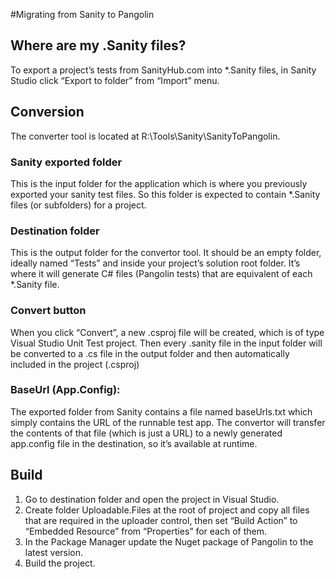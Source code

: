 #Migrating from Sanity to Pangolin

## Where are my .Sanity files?
To export a project’s tests from SanityHub.com into *.Sanity files, in Sanity Studio click “Export to folder” from “Import” menu. 

## Conversion
The converter tool is located at R:\Tools\Sanity\SanityToPangolin.

### Sanity exported folder
This is the input folder for the application which is where you previously exported your sanity test files. So this folder is expected to contain *.Sanity files (or subfolders) for a project.

### Destination folder
This is the output folder for the convertor tool. It should be an empty folder, ideally named “Tests” and inside your project’s solution root folder. It’s where it will generate C# files (Pangolin tests) that are equivalent of each *.Sanity file.

### Convert button
When you click “Convert”, a new .csproj file will be created, which is of type Visual Studio Unit Test project. Then every .sanity file in the input folder will be converted to a .cs file in the output folder and then automatically included in the project (.csproj)

### BaseUrl (App.Config): 
The exported folder from Sanity contains a file named baseUrls.txt which simply contains the URL of the runnable test app. The convertor will transfer the contents of that file (which is just a URL) to a newly generated app.config file in the destination, so it’s available at runtime.

## Build
1. Go to destination folder and open the project in Visual Studio.
1. Create folder Uploadable.Files at the root of project and copy all files that are required in the uploader control, then set “Build Action” to “Embedded Resource” from “Properties” for each of them.
1. In the Package Manager update the Nuget package of Pangolin to the latest version.
1. Build the project.
